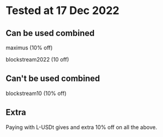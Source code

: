 # Tested at 17 Dec 2022

## Can be used combined

maximus (10% off)

blockstream2022 (10 off)

## Can't be used combined
blockstream10 (10% off) 


## Extra
Paying with L-USDt gives and extra 10% off on all the above.
